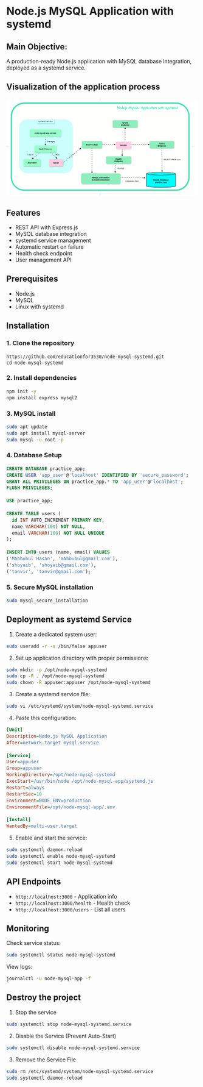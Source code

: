 # Node.js MySQL Application with systemd

## Main Objective:
A production-ready Node.js application with MySQL database integration, deployed as a systemd service.
## Visualization of the application process
![Demo Animation](nodejs.gif)

## Features
- REST API with Express.js
- MySQL database integration
- systemd service management
- Automatic restart on failure
- Health check endpoint
- User management API

## Prerequisites
- Node.js 
- MySQL 
- Linux with systemd

## Installation

### 1. Clone the repository
```bash[
https://github.com/educationfor3530/node-mysql-systemd.git
cd node-mysql-systemd
```

### 2. Install dependencies
```bash
npm init -y
npm install express mysql2
```
### 3. MySQL install
```bash
sudo apt update
sudo apt install mysql-server
sudo mysql -u root -p
```
### 4. Database Setup
```sql
CREATE DATABASE practice_app;
CREATE USER 'app_user'@'localhost' IDENTIFIED BY 'secure_password';
GRANT ALL PRIVILEGES ON practice_app.* TO 'app_user'@'localhost';
FLUSH PRIVILEGES;

USE practice_app;

CREATE TABLE users (
  id INT AUTO_INCREMENT PRIMARY KEY,
  name VARCHAR(100) NOT NULL,
  email VARCHAR(100) NOT NULL UNIQUE
);

INSERT INTO users (name, email) VALUES 
('Mahbubul Hasan', 'mahbubul@gmail.com'),
('shoyaib', 'shoyaib@gmail.com'),
('tanvir', 'tanvir@gmail.com');
```

### 5. Secure MySQL installation
```bash
sudo mysql_secure_installation
```

## Deployment as systemd Service

1. Create a dedicated system user:
```bash
sudo useradd -r -s /bin/false appuser
```
2. Set up application directory with proper permissions:
```bash
sudo mkdir -p /opt/node-mysql-systemd
sudo cp -R . /opt/node-mysql-systemd
sudo chown -R appuser:appuser /opt/node-mysql-systemd
```
3. Create a systemd service file:
```bash
sudo vi /etc/systemd/system/node-mysql-systemd.service
```

4. Paste this configuration:
```ini
[Unit]
Description=Node.js MySQL Application
After=network.target mysql.service

[Service]
User=appuser
Group=appuser
WorkingDirectory=/opt/node-mysql-systemd
ExecStart=/usr/bin/node /opt/node-mysql-app/systemd.js
Restart=always
RestartSec=10
Environment=NODE_ENV=production
EnvironmentFile=/opt/node-mysql-app/.env

[Install]
WantedBy=multi-user.target
```

5. Enable and start the service:
```bash
sudo systemctl daemon-reload
sudo systemctl enable node-mysql-systemd
sudo systemctl start node-mysql-systemd
```

## API Endpoints
- `http://localhost:3000` - Application info
- `http://localhost:3000/health` - Health check
- `http://localhost:3000/users` - List all users

## Monitoring
Check service status:
```bash
sudo systemctl status node-mysql-systemd
```

View logs:
```bash
journalctl -u node-mysql-app -f
```
## Destroy the project
1. Stop the service
```bash
sudo systemctl stop node-mysql-systemd.service
```
2. Disable the Service (Prevent Auto-Start)
```bash
sudo systemctl disable node-mysql-systemd.service
```
3. Remove the Service File
```bash
sudo rm /etc/systemd/system/node-mysql-systemd.service
sudo systemctl daemon-reload
```
